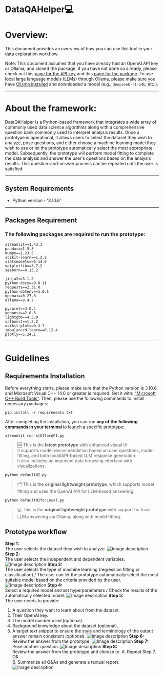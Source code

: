 # DataQAHelper:computer:
###### 

# Overview:
This document provides an overview of how you can use this tool in your data exploration workflow.

Note: This document assumes that you have already had an OpenAI API key or Ollama, and cloned the package, if you have not done so already, please check out this [page for the API key](https://platform.openai.com/api-keys) and this [page for the package](https://github.com/tangjikededela/DataQAHelper2). To use local large language models (LLMs) through Ollama, please make sure you have [Ollama installed](https://ollama.com/) and downloaded a model (e.g., `deepseek-r1-14b`, etc.).

----

# About the framework:
DataQAHelper is a Python-based framework that integrates a wide array of commonly used data science algorithms along with a comprehensive question bank commonly used to interpret analysis results. Once a prototype is operational, it allows users to select the dataset they wish to analyze, pose questions, and either choose a machine learning model they wish to use or let the prototype automatically select the most appropriate model. Subsequently, the prototype will perform model fitting to complete the data analysis and answer the user's questions based on the analysis results. This question-and-answer process can be repeated until the user is satisfied.

____
## System Requirements 
* Python version  - '3.10.6'
____

## Packages Requirement

### The following packages are required to run the prototype:
```
streamlit==1.43.1
pandas==1.5.3
numpy==1.23.5
scikit-learn==1.2.2
statsmodels==0.14.0
matplotlib==3.7.2
seaborn==0.13.2

jinja2==3.1.2
python-docx==0.8.11
requests==2.31.0
python-dotenv==1.0.1
openai==0.27.8
ollama==0.4.7

pycaret==3.0.4
xgboost==2.0.3
lightgbm==4.3.0
catboost==1.2.2
scikit-plot==0.3.7
imbalanced-learn==0.12.4
plotly==5.24.1

```
____
# Guidelines
## Requirements Installation
Before everything starts, please make sure that the Python version is 3.10.6, and Microsoft Visual C++ 14.0 or greater is required. Get it with: ["Microsoft C++ Build Tools"](https://visualstudio.microsoft.com/visual-cpp-build-tools/). Then, please use the following commands to install necessary packages:
```
pip install -r requirements.txt
```
After completing the installation, you can run **any of the following commands in your terminal** to launch a specific prototype:

```
streamlit run stUIforAPI.py
```

> 🆕 This is the **latest prototype** with enhanced visual UI.  
> It supports model recommendation based on user questions, model fitting, and both local/API-based LLM response generation.  
> It also includes an improved data browsing interface with visualizations.


```
python defaultUI.py
```

> 🗂 This is the **original lightweight prototype**, which supports model fitting and uses the OpenAI API for LLM-based answering.


```
python defaultUIforLocal.py
```

> 💻 This is the **original lightweight prototype** with support for local LLM answering via Ollama, along with model fitting.

## Prototype workflow
**Step 1:**  
The user selects the dataset they wish to analyze.
![Image description](readme/1.jpg)
**Step 2:**  
The user selects the independent and dependent variables.
![Image description](readme/2.jpg)
**Step 3:**  
The user selects the type of machine learning (regression fitting or classification) / The user can let the prototype automatically select the most suitable model based on the criteria provided by the user.
![Image description](readme/3.jpg)
**Step 4:**  
Select a required model and set hyperparameters / Check the results of the automatically selected model.
![Image description](readme/4.jpg)
**Step 5:**  
The user needs to provide:  
1. A question they want to learn about from the dataset.  
2. Their OpenAI key.  
3. The model number used (optional).  
4. Background knowledge about the dataset (optional).  
5. A target text snippet to ensure the style and terminology of the output answer remain consistent (optional).
![Image description](readme/5.jpg)
**Step 6:**  
Review the answer from the prototype.
![Image description](readme/6.jpg)
**Step 7:**  
Pose another question.
![Image description](readme/7.jpg)
**Step 8:**  
Review the answer from the prototype and choose to:
A. Repeat Step 7. OR  
B. Summarize all Q&As and generate a textual report.
![Image description](readme/8.jpg)
